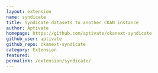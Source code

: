 ```yaml
---
layout: extension
name: syndicate
title: Syndicate datasets to another CKAN instance
author: Aptivate
homepage: https://github.com/aptivate/ckanext-syndicate
github_user: aptivate
github_repo: ckanext-syndicate
category: Extension
featured: 
permalink: /extension/syndicate/
---
```



<Error getting README>
